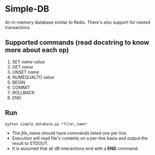# Simple-DB
An in-memory database similar to Redis. There's also support for nested transactions.

## Supported commands (read docstring to know more about each op)
1. SET *name* *value*
2. GET *name*
3. UNSET *name*
4. NUMEQUALTO *value*
5. BEGIN
6. COMMIT
7. ROLLBACK
8. END

## Run
`python simple_database.py *file\_name*`

- The *file\_name* should have commands listed one per line. 
- Execution will read file's contents on a per-line basis and  output the result to STDOUT.
- It is assumed that all dB interactions end with a __END__ command.
